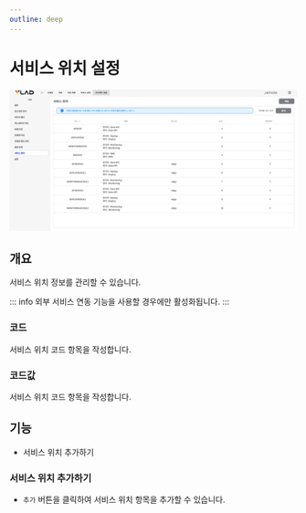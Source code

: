 ```yaml
---
outline: deep
---
```


# 서비스 위치 설정

![서비스 위치 설정](/public/ko/project/project-settings-service-location.png)


## 개요
서비스 위치 정보를 관리할 수 있습니다.  

::: info
외부 서비스 연동 기능을 사용할 경우에만 활성화됩니다.
:::

### 코드
서비스 위치 코드 항목을 작성합니다.

### 코드값
서비스 위치 코드 항목을 작성합니다.


## 기능
- 서비스 위치 추가하기

### 서비스 위치 추가하기
  - `추가` 버튼을 클릭하여 서비스 위치 항목을 추가할 수 있습니다.

